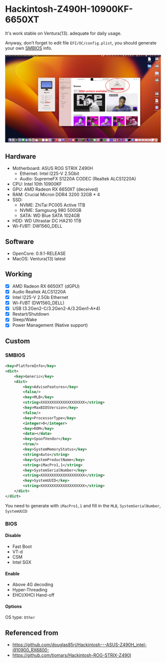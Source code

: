 # Hackintosh-Z490H-10900KF-6650XT
It's work stable on Ventura(13). adequate for daily usage.

Anyway, don’t forget to edit file `EFI/OC/config.plist`, you should generate your own [SMBIOS](https://dortania.github.io/OpenCore-Install-Guide/config.plist/comet-lake.html) info.

![Using](https://github.com/LTHS20/Hackintosh-ROG-Z490H-10900KF-6650XT/blob/master/Images/Screenshot%202023-04-07%20at%2019.31.57.png)

## Hardware
* Motherboard: ASUS ROG STRIX Z490H
    * Ethernet: Intel I225-V 2.5Gbit
    * Audio: SupremeFX S1220A CODEC (Realtek ALCS1220A)
* CPU: Intel 10th 10900KF
* GPU: AMD Radeon RX 6650XT (deceived)
* RAM: Crucial Micron DDR4 3200 32GB * 4
* SSD:
    * NVME: ZhiTai PC005 Active 1TB
    * NVME: Samgsung 980 500GB
    * SATA: WD Blue SATA 1024GB
* HDD: WD Ultrastar DC HA210 1TB
* Wi-Fi/BT: DW1560_DELL

## Software
* OpenCore: 0.9.1-RELEASE
* MacOS: Ventura(13) latest

## Working
* [x] AMD Radeon RX 6650XT (dGPU)
* [x] Audio Realtek ALCS1220A
* [x] Intel I225-V 2.5Gb Ethernet
* [x] Wi-Fi/BT (DW1560_DELL)
* [x] USB (3.2Gen2-C/3.2Gen2-A/3.2Gen1-A*4)
* [x] Restart/Shutdown
* [x] Sleep/Wake
* [x] Power Management (Native support)

## Custom

### SMBIOS
```xml
<key>PlatformInfo</key>
<dict>
    <key>Generic</key>
    <dict>
        <key>AdviseFeatures</key>
        <false/>
        <key>MLB</key>
        <string>XXXXXXXXXXXXXXXXXXXX</string>
        <key>MaxBIOSVersion</key>
        <false/>
        <key>ProcessorType</key>
        <integer>0</integer>
        <key>ROM</key>
        <data></data>
        <key>SpoofVendor</key>
        <true/>
        <key>SystemMemoryStatus</key>
        <string>Auto</string>
        <key>SystemProductName</key>
        <string>iMacPro1,1</string>
        <key>SystemSerialNumber</key>
        <string>XXXXXXXXXXXXXXXXXXXX</string>
        <key>SystemUUID</key>
        <string>XXXXXXXXXXXXXXXXXXXX</string>
    </dict>
</dict>
```
You need to generate with `iMacPro1,1` and fill in the `MLB`, `SystemSerialNumber`, `SystemUUID`

### BIOS
#### Disable
* Fast Boot
* VT-d
* CSM
* Intel SGX

#### Enable
* Above 4G decoding
* Hyper-Threading
* EHCI/XHCI Hand-off

#### Options
OS type: `Other`

## Referenced from
* https://github.com/douglas85rj/Hackintosh---ASUS-Z490H_intel-i910900_RX6800-
* https://github.com/tiomars/Hackintosh-ROG-STRIX-Z490I
